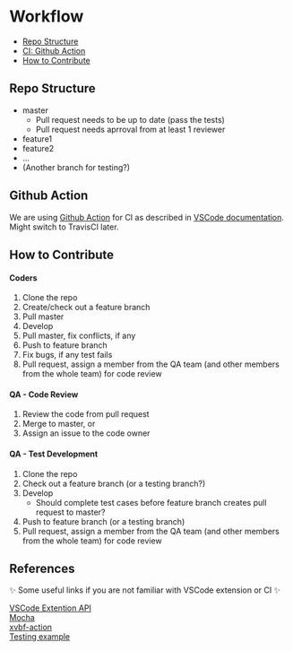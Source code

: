 # Workflow

* [Repo Structure](#Repo-Structure)
* [CI: Github Action](#Github-Action)
* [How to Contribute](#How-to-Contribute)

## Repo Structure
* master
    - Pull request needs to be up to date (pass the tests)
    - Pull request needs aprroval from at least 1 reviewer
* feature1
* feature2
* ...
* (Another branch for testing?)

## Github Action
We are using [Github Action](https://github.com/marketplace/actions/gabrielbb-xvfb-action) for CI as described in [VSCode documentation](https://code.visualstudio.com/api/working-with-extensions/continuous-integration#github-actions).
Might switch to TravisCI later.

## How to Contribute
#### Coders
1. Clone the repo
2. Create/check out a feature branch
3. Pull master
4. Develop
5. Pull master, fix conflicts, if any
6. Push to feature branch
7. Fix bugs, if any test fails
8. Pull request, assign a member from the QA team (and other members from the whole team) for code review

#### QA - Code Review
1. Review the code from pull request
2. Merge to master, or
3. Assign an issue to the code owner

#### QA - Test Development
1. Clone the repo
2. Check out a feature branch (or a testing branch?)
3. Develop
    - Should complete test cases before feature branch creates pull request to master?
4. Push to feature branch (or a testing branch)
5. Pull request, assign a member from the QA team (and other members from the whole team) for code review

## References
:sparkles: Some useful links if you are not familiar with VSCode extension or CI :sparkles: 

[VSCode Extention API](https://code.visualstudio.com/api)\
[Mocha](https://mochajs.org/)\
[xvbf-action](https://github.com/marketplace/actions/gabrielbb-xvfb-action)\
[Testing example](https://vscode.rocks/testing/)